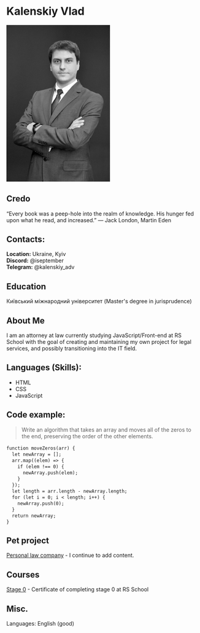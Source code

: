 # Kalenskiy Vlad
<img style="width:270px;" src="img/kv.jpg" />

## Credo
“Every book was a peep-hole into the realm of knowledge. His hunger fed upon what he read, and increased.” ― Jack London, Martin Eden

## Contacts:
**Location:** Ukraine, Kyiv
<br>
**Discord:** @iseptember
<br>
**Telegram:** @kalenskiy_adv

## Education
Київський міжнародний університет (Master's degree in jurisprudence)

## About Me
I am an attorney at law currently studying JavaScript/Front-end at RS School with the goal of creating and maintaining my own project for legal services, and possibly transitioning into the IT field.

## Languages (Skills):
* HTML
* CSS
* JavaScript

## Code example:
>Write an algorithm that takes an array and moves all of the zeros to the end, preserving the order of the other elements.
```
function moveZeros(arr) {
  let newArray = [];
  arr.map((elem) => {
    if (elem !== 0) {
      newArray.push(elem);
    }
  });
  let length = arr.length - newArray.length;
  for (let i = 0; i < length; i++) {
    newArray.push(0);
  }
  return newArray;
}
```
## Pet project
[Personal law company](https://kalenskiy.netlify.app/) - I continue to add content.

## Courses
[Stage 0](https://app.rs.school/certificate/55kvlmmj) -  Certificate of completing stage 0 at RS School

## Misc. 
Languages: English (good)
